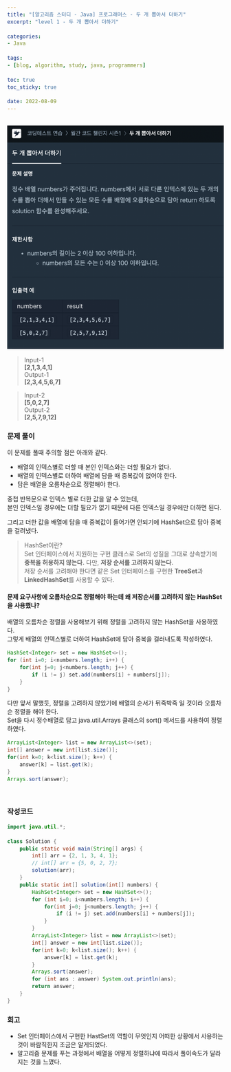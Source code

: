 ```yaml
--- 
title: "[알고리즘 스터디 - Java] 프로그래머스 - 두 개 뽑아서 더하기" 
excerpt: "level 1 - 두 개 뽑아서 더하기" 

categories: 
- Java

tags: 
- [blog, algorithm, study, java, programmers]

toc: true
toc_sticky: true

date: 2022-08-09
--- 
```


<br>

<center><img src="/assets/images/programmers/20220809_01.png"></center>

> Input-1 <br>
**[2,1,3,4,1]** <br>
> Output-1 <br>
**[2,3,4,5,6,7]**

> Input-2 <br>
**[5,0,2,7]** <br>
> Output-2 <br>
**[2,5,7,9,12]**


### 문제 풀이
이 문제를 풀때 주의할 점은 아래와 같다.

- 배열의 인덱스별로 더할 때 본인 인덱스와는 더할 필요가 없다.
- 배열의 인덱스별로 더하여 배열에 담을 때 중복값이 없어야 한다.
- 담은 배열을 오름차순으로 정렬해야 한다.

중첩 반복문으로 인덱스 별로 더한 값을 알 수 있는데, <br>
본인 인덱스일 경우에는 더할 필요가 없기 때문에 다른 인덱스일 경우에만 더하면 된다.

그리고 더한 값을 배열에 담을 때 중복값이 들어가면 안되기에 HashSet으로 담아 중복을 걸려냈다.

> HashSet이란? <br>
Set 인터페이스에서 지원하는 구현 클래스로 Set의 성질을 그대로 상속받기에 **중복을 허용하지 않는다.**
다만, **저장 순서를 고려하지 않는다.** <br>
저장 순서를 고려해야 한다면 같은 Set 인터페이스를 구현한 **TreeSet**과 **LinkedHashSet**를 사용할 수 있다.

#### 문제 요구사항에 오름차순으로 정렬해야 하는데 왜 저장순서를 고려하지 않는 HashSet을 사용했나?
배열의 오름차순 정렬을 사용해보기 위해 정렬을 고려하지 않는 HashSet을 사용하였다. <br>
그렇게 배열의 인덱스별로 더하여 HashSet에 담아 중복을 걸러내도록 작성하였다.

```java
HashSet<Integer> set = new HashSet<>();
for (int i=0; i<numbers.length; i++) {
    for(int j=0; j<numbers.length; j++) {
        if (i != j) set.add(numbers[i] + numbers[j]);
    }
}
```

다만 앞서 말했듯, 정렬을 고려하지 않았기에 배열의 순서가 뒤죽박죽 일 것이라 오름차순 정렬을 해야 한다. <br>
Set을 다시 정수배열로 담고 java.util.Arrays 클래스의 sort() 메서드를 사용하여 정렬하였다.

```java
ArrayList<Integer> list = new ArrayList<>(set);
int[] answer = new int[list.size()];
for(int k=0; k<list.size(); k++) {
    answer[k] = list.get(k);
}
Arrays.sort(answer);
```

<br>

### 작성코드
```java
import java.util.*;

class Solution {
    public static void main(String[] args) {
        int[] arr = {2, 1, 3, 4, 1};
        // int[] arr = {5, 0, 2, 7};
        solution(arr);
    }
    public static int[] solution(int[] numbers) {
        HashSet<Integer> set = new HashSet<>();
        for (int i=0; i<numbers.length; i++) {
            for(int j=0; j<numbers.length; j++) {
                if (i != j) set.add(numbers[i] + numbers[j]);
            }
        }
        ArrayList<Integer> list = new ArrayList<>(set);
        int[] answer = new int[list.size()];
        for(int k=0; k<list.size(); k++) {
            answer[k] = list.get(k);
        }
        Arrays.sort(answer);
        for (int ans : answer) System.out.println(ans);
        return answer;
    }
}
```

### 회고
- Set 인터페이스에서 구현한 HastSet의 역할이 무엇인지 어떠한 상황에서 사용하는 것이 바람직한지 조금은 알게되었다.
- 알고리즘 문제를 푸는 과정에서 배열을 어떻게 정렬하냐에 따라서 풀이속도가 달라지는 것을 느꼈다.
